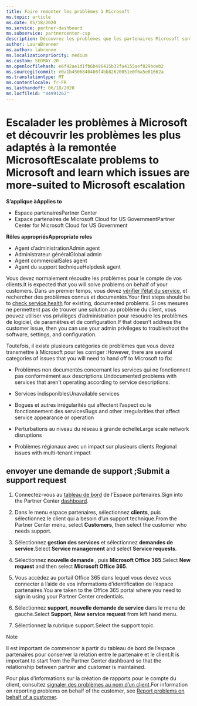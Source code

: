 ```yaml
---
title: Faire remonter les problèmes à Microsoft
ms.topic: article
ms.date: 05/18/2020
ms.service: partner-dashboard
ms.subservice: partnercenter-csp
description: Découvrez les problèmes que les partenaires Microsoft sont censés résoudre eux-mêmes pour leurs clients et les problèmes qu’ils peuvent avoir à faire remonter à Microsoft.
author: LauraBrenner
ms.author: labrenne
ms.localizationpriority: medium
ms.custom: SEOMAY.20
ms.openlocfilehash: e6f42ae1d1fb6b496415b32fa4155aef829bdeb2
ms.sourcegitcommit: e0a1b4506840486f4bb82620051e0f6a5e81662a
ms.translationtype: MT
ms.contentlocale: fr-FR
ms.lasthandoff: 06/18/2020
ms.locfileid: "84991262"
---
```

# <a name="escalate-problems-to-microsoft-and-learn-which-issues-are-more-suited-to-microsoft-escalation"></a><span data-ttu-id="ba3ea-103">Escalader les problèmes à Microsoft et découvrir les problèmes les plus adaptés à la remontée Microsoft</span><span class="sxs-lookup"><span data-stu-id="ba3ea-103">Escalate problems to Microsoft and learn which issues are more-suited to Microsoft escalation</span></span>  

<span data-ttu-id="ba3ea-104">**S’applique à**</span><span class="sxs-lookup"><span data-stu-id="ba3ea-104">**Applies to**</span></span>

- <span data-ttu-id="ba3ea-105">Espace partenaires</span><span class="sxs-lookup"><span data-stu-id="ba3ea-105">Partner Center</span></span>
- <span data-ttu-id="ba3ea-106">Espace partenaires de Microsoft Cloud for US Government</span><span class="sxs-lookup"><span data-stu-id="ba3ea-106">Partner Center for Microsoft Cloud for US Government</span></span>

<span data-ttu-id="ba3ea-107">**Rôles appropriés**</span><span class="sxs-lookup"><span data-stu-id="ba3ea-107">**Appropriate roles**</span></span>

- <span data-ttu-id="ba3ea-108">Agent d’administration</span><span class="sxs-lookup"><span data-stu-id="ba3ea-108">Admin agent</span></span>
- <span data-ttu-id="ba3ea-109">Administrateur général</span><span class="sxs-lookup"><span data-stu-id="ba3ea-109">Global admin</span></span>
- <span data-ttu-id="ba3ea-110">Agent commercial</span><span class="sxs-lookup"><span data-stu-id="ba3ea-110">Sales agent</span></span>
- <span data-ttu-id="ba3ea-111">Agent du support technique</span><span class="sxs-lookup"><span data-stu-id="ba3ea-111">Helpdesk agent</span></span>

<span data-ttu-id="ba3ea-112">Vous devez normalement résoudre les problèmes pour le compte de vos clients.</span><span class="sxs-lookup"><span data-stu-id="ba3ea-112">It is expected that you will solve problems on behalf of your customers.</span></span> <span data-ttu-id="ba3ea-113">Dans un premier temps, vous devez [vérifier l’état du service](check-service-health.md), et rechercher des problèmes connus et documentés.</span><span class="sxs-lookup"><span data-stu-id="ba3ea-113">Your first steps should be to [check service health](check-service-health.md) for existing, documented problems.</span></span> <span data-ttu-id="ba3ea-114">Si ces mesures ne permettent pas de trouver une solution au problème du client, vous pouvez utiliser vos privilèges d’administration pour résoudre les problèmes de logiciel, de paramètres et de configuration.</span><span class="sxs-lookup"><span data-stu-id="ba3ea-114">If that doesn't address the customer issue, then you can use your admin privileges to troubleshoot the software, settings, and configuration.</span></span>

<span data-ttu-id="ba3ea-115">Toutefois, il existe plusieurs catégories de problèmes que vous devez transmettre à Microsoft pour les corriger :</span><span class="sxs-lookup"><span data-stu-id="ba3ea-115">However, there are several categories of issues that you will need to hand off to Microsoft to fix:</span></span>

- <span data-ttu-id="ba3ea-116">Problèmes non documentés concernant les services qui ne fonctionnent pas conformément aux descriptions.</span><span class="sxs-lookup"><span data-stu-id="ba3ea-116">Undocumented problems with services that aren't operating according to service descriptions.</span></span>

- <span data-ttu-id="ba3ea-117">Services indisponibles</span><span class="sxs-lookup"><span data-stu-id="ba3ea-117">Unavailable services</span></span>

- <span data-ttu-id="ba3ea-118">Bogues et autres irrégularités qui affectent l’aspect ou le fonctionnement des services</span><span class="sxs-lookup"><span data-stu-id="ba3ea-118">Bugs and other irregularities that affect service appearance or operation</span></span>

- <span data-ttu-id="ba3ea-119">Perturbations au niveau du réseau à grande échelle</span><span class="sxs-lookup"><span data-stu-id="ba3ea-119">Large scale network disruptions</span></span>

- <span data-ttu-id="ba3ea-120">Problèmes régionaux avec un impact sur plusieurs clients.</span><span class="sxs-lookup"><span data-stu-id="ba3ea-120">Regional issues with multi-tenant impact</span></span>

## <a name="submit-a-support-request"></a><span data-ttu-id="ba3ea-121">envoyer une demande de support ;</span><span class="sxs-lookup"><span data-stu-id="ba3ea-121">Submit a support request</span></span>

1. <span data-ttu-id="ba3ea-122">Connectez-vous au [tableau de bord](https://partner.microsoft.com/dashboard) de l’Espace partenaires.</span><span class="sxs-lookup"><span data-stu-id="ba3ea-122">Sign into the Partner Center [dashboard](https://partner.microsoft.com/dashboard).</span></span>

2. <span data-ttu-id="ba3ea-123">Dans le menu espace partenaires, sélectionnez **clients**, puis sélectionnez le client qui a besoin d’un support technique.</span><span class="sxs-lookup"><span data-stu-id="ba3ea-123">From the Partner Center menu, select **Customers**, then select the customer who needs support.</span></span>

3. <span data-ttu-id="ba3ea-124">Sélectionnez **gestion des services** et sélectionnez **demandes de service**.</span><span class="sxs-lookup"><span data-stu-id="ba3ea-124">Select **Service management** and select **Service requests**.</span></span>

4. <span data-ttu-id="ba3ea-125">Sélectionnez **nouvelle demande** , puis **Microsoft Office 365**.</span><span class="sxs-lookup"><span data-stu-id="ba3ea-125">Select **New request** and then select **Microsoft Office 365**.</span></span>

5. <span data-ttu-id="ba3ea-126">Vous accédez au portail Office 365 dans lequel vous devez vous connecter à l’aide de vos informations d’identification de l’espace partenaires.</span><span class="sxs-lookup"><span data-stu-id="ba3ea-126">You are taken to the Office 365 portal where you need to sign in using your Partner Center credentials.</span></span>

6. <span data-ttu-id="ba3ea-127">Sélectionnez **support**, **nouvelle demande de service** dans le menu de gauche.</span><span class="sxs-lookup"><span data-stu-id="ba3ea-127">Select **Support**, **New service request** from left hand menu.</span></span>

7. <span data-ttu-id="ba3ea-128">Sélectionnez la rubrique support.</span><span class="sxs-lookup"><span data-stu-id="ba3ea-128">Select the support topic.</span></span>

>[!NOTE]
><span data-ttu-id="ba3ea-129">Il est important de commencer à partir du tableau de bord de l’espace partenaires pour conserver la relation entre le partenaire et le client.</span><span class="sxs-lookup"><span data-stu-id="ba3ea-129">It is important to start from the Partner Center dashboard so that the relationship between partner and customer is maintained.</span></span> 


<span data-ttu-id="ba3ea-130">Pour plus d’informations sur la création de rapports pour le compte du client, consultez [signaler des problèmes au nom d’un client](report-problems-on-behalf-of-a-customer.md).</span><span class="sxs-lookup"><span data-stu-id="ba3ea-130">For information on reporting problems on behalf of the customer, see [Report problems on behalf of a customer](report-problems-on-behalf-of-a-customer.md).</span></span>

 

 



